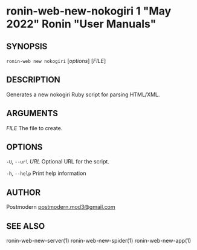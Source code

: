 # ronin-web-new-nokogiri 1 "May 2022" Ronin "User Manuals"

## SYNOPSIS

`ronin-web new nokogiri` [*options*] [*FILE*]

## DESCRIPTION

Generates a new nokogiri Ruby script for parsing HTML/XML.

## ARGUMENTS

*FILE*
  The file to create.

## OPTIONS

`-U`, `--url` *URL*
  Optional URL for the script.

`-h`, `--help`
  Print help information

## AUTHOR

Postmodern <postmodern.mod3@gmail.com>

## SEE ALSO

ronin-web-new-server(1) ronin-web-new-spider(1) ronin-web-new-app(1)
